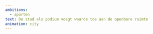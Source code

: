 ```yaml
---
ambitions:
  - sporten
text: De stad als podium voegt waarde toe aan de openbare ruimte
animation: city
---
```

